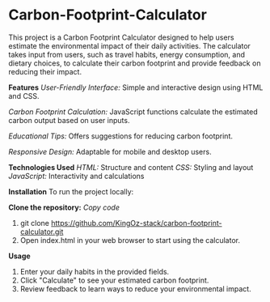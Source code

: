 # Carbon-Footprint-Calculator
This project is a Carbon Footprint Calculator designed to help users estimate the environmental impact of their daily activities. The calculator takes input from users, such as travel habits, energy consumption, and dietary choices, to calculate their carbon footprint and provide feedback on reducing their impact.


**Features**
_User-Friendly Interface:_ Simple and interactive design using HTML and CSS.

_Carbon Footprint Calculation:_ JavaScript functions calculate the estimated carbon output based on user inputs.

_Educational Tips:_ Offers suggestions for reducing carbon footprint.

_Responsive Design:_ Adaptable for mobile and desktop users.

**Technologies Used**
_HTML:_ Structure and content
_CSS:_ Styling and layout
_JavaScript:_ Interactivity and calculations



**Installation**
To run the project locally:

**Clone the repository:**
_Copy code_

1) git clone https://github.com/KingOz-stack/carbon-footprint-calculator.git
2) Open index.html in your web browser to start using the calculator.

**Usage**
1) Enter your daily habits in the provided fields.
2) Click "Calculate" to see your estimated carbon footprint.
3) Review feedback to learn ways to reduce your environmental impact.
